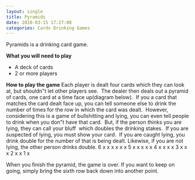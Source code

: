```yaml
---
layout: single
title: Pyramids 
date: 2010-03-15 17:27:00
categories: Cards Drinking Games
---
```

Pyramids is a drinking card game.

<strong>What you will need to play</strong>
<ul>
	<li>A deck of cards</li>
	<li>2 or more players</li>
</ul>
<strong>How to play the game</strong>
Each player is dealt four cards which they can look at, but shouldn&quot;t let other players see.  The dealer then deals out a pyramid of cards, one card at a time face up(diagram below).  If you a card that matches the card dealt face up, you can tell someone else to drink the number of times for the row in which the card was dealt.  However, considering this is a game of bullshitting and lying, you can even tell people to drink when you don&quot;t have that card.  But, if the person thinks you are lying, they can call your bluff  which doubles the drinking stakes.  If you are suspected of lying, you must show your card.  If you are caught lying, you drink double for the number of that is being dealt. Likewise, if you are not lying, the other person drinks double.
6 x x x x x x
5 x x x x x
4 x x x x
3 x x x
2 x x
1 x

When you finish the pyramid, the game is over.
If you want to keep on going, simply bring the sixth row back down into another point.
